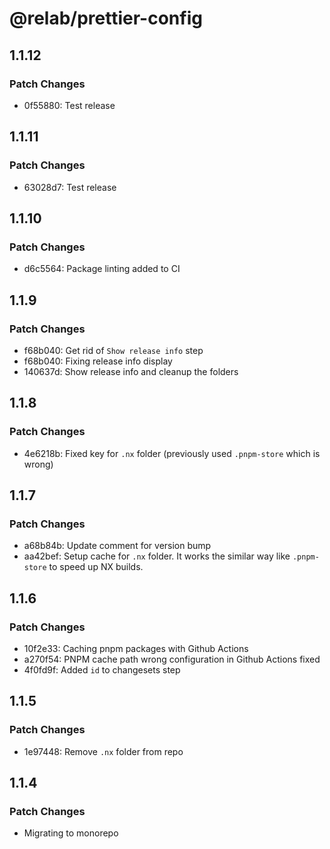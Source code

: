 # @relab/prettier-config

## 1.1.12

### Patch Changes

- 0f55880: Test release

## 1.1.11

### Patch Changes

- 63028d7: Test release

## 1.1.10

### Patch Changes

- d6c5564: Package linting added to CI

## 1.1.9

### Patch Changes

- f68b040: Get rid of `Show release info` step
- f68b040: Fixing release info display
- 140637d: Show release info and cleanup the folders

## 1.1.8

### Patch Changes

- 4e6218b: Fixed key for `.nx` folder (previously used `.pnpm-store` which is wrong)

## 1.1.7

### Patch Changes

- a68b84b: Update comment for version bump
- aa42bef: Setup cache for `.nx` folder.
  It works the similar way like `.pnpm-store` to speed up NX builds.

## 1.1.6

### Patch Changes

- 10f2e33: Caching pnpm packages with Github Actions
- a270f54: PNPM cache path wrong configuration in Github Actions fixed
- 4f0fd9f: Added `id` to changesets step

## 1.1.5

### Patch Changes

- 1e97448: Remove `.nx` folder from repo

## 1.1.4

### Patch Changes

- Migrating to monorepo
